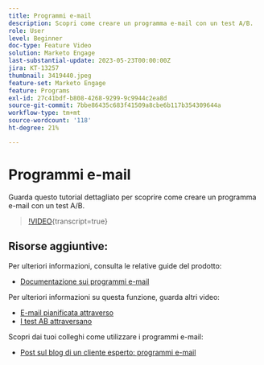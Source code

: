 ```yaml
---
title: Programmi e-mail
description: Scopri come creare un programma e-mail con un test A/B.
role: User
level: Beginner
doc-type: Feature Video
solution: Marketo Engage
last-substantial-update: 2023-05-23T00:00:00Z
jira: KT-13257
thumbnail: 3419440.jpeg
feature-set: Marketo Engage
feature: Programs
exl-id: 27c41bdf-b808-4268-9299-9c9944c2ea8d
source-git-commit: 7bbe86435c683f41509a8cbe6b117b354309644a
workflow-type: tm+mt
source-wordcount: '118'
ht-degree: 21%

---
```


# Programmi e-mail

Guarda questo tutorial dettagliato per scoprire come creare un programma e-mail con un test A/B.

>[!VIDEO](https://video.tv.adobe.com/v/3419440/?learn=on){transcript=true}


## Risorse aggiuntive:

Per ulteriori informazioni, consulta le relative guide del prodotto:
* [Documentazione sui programmi e-mail](https://experienceleague.adobe.com/docs/marketo/using/product-docs/email-marketing/email-programs/creating-an-email-program/understanding-email-programs.html?lang=en)

Per ulteriori informazioni su questa funzione, guarda altri video:
* [E-mail pianificata attraverso](https://experienceleague.adobe.com/docs/marketo-learn/tutorials/email-marketing/scheduled-email-watch.html?lang=en)
* [I test AB attraversano](https://experienceleague.adobe.com/docs/marketo-learn/tutorials/email-marketing/ab-testing-watch.html?lang=en)

Scopri dai tuoi colleghi come utilizzare i programmi e-mail:
* [Post sul blog di un cliente esperto: programmi e-mail](https://nation.marketo.com/t5/product-blogs/marketo-success-series-email-programs/ba-p/304968)
